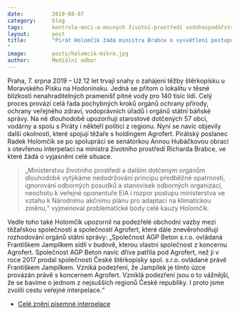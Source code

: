 ```yaml
---
date:         2019-08-07
category:     blog
tags:         kontrola-moci-a-mocných životní-prostředí vodohospodářství soběstačnost sucho
layout:       post
title:        "Pirát Holomčík žádá ministra Brabce o vysvětlení postupu úřadů v případě ohrožení pitné vody pro 140 tisíc lidí
"
image:        posts/holomcik-mikro.jpg
author:       Mediální odbor
---
```



Praha, 7. srpna 2019 – Už 12 let trvají snahy o zahájení těžby štěrkopísku u Moravského Písku na Hodonínsku. Jedná se přitom o lokalitu v těsné blízkosti nenahraditelných pramenišť pitné vody pro 140 tisíc lidí. Celý proces provází celá řada pochybných kroků orgánů ochrany přírody, ochrany veřejného zdraví, vodoprávních úřadů i orgánů státní báňské správy. Na ně dlouhodobě upozorňují starostové dotčených 57 obcí, vodárny a spolu s Piráty i někteří politici z regionu. Nyní se navíc objevily další okolnosti, které spojují těžaře s holdingem Agrofert. Pirátský poslanec Radek Holomčík se po spolupráci se senátorkou Annou Hubáčkovou obrací s otevřenou interpelací na ministra životního prostředí Richarda Brabce, ve které žádá o vyjasnění celé situace.

> „Ministerstvu životního prostředí a dalším dotčeným orgánům dlouhodobě vytýkáme nedodržování principu předběžné opatrnosti, ignorování odborných posudků a stanovisek odborných organizací, neochotu k veřejné oponentuře EIA i rozpor postupu ministerstva ve vztahu k Národnímu akčnímu plánu pro adaptaci na klimatickou změnu,“ vyjmenoval problematické body celé kauzy Holomčík.

Vedle toho také Holomčík upozornil na podezřelé obchodní vazby mezi těžařskou společností a společností Agrofert, které dále znevěrohodňují rozhodování orgánů státní správy: „Společnost AGP Beton s.r.o. ovládaná Františkem Jampílkem sídlí v budově, kterou vlastní společnost z koncernu Agrofert. Společnost AGP Beton navíc dříve patřila pod Agrofert, než ji v roce 2017 prodal společnosti České štěrkopísky spol. s.r.o. ovládané právě Františkem Jampílkem. Vzniká podezření, že Jampílek je tímto úzce provázán právě s koncernem Agrofert. Vzniklá podezření jsou o to vážnější, že se bavíme o jednom z nejsušších regionů České republiky. I proto jsme zvolili cestu veřejné interpelace.“


* [Celé znění písemné interpelace](http://pirati.cz/assets/pdf/interpelace-mzp-sterkopisek.pdf)
